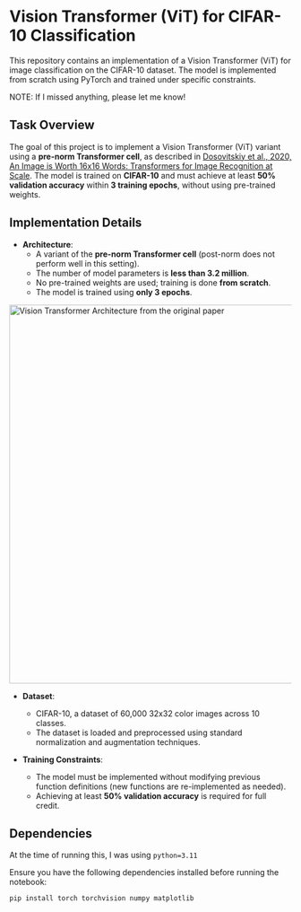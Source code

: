 # Vision Transformer (ViT) for CIFAR-10 Classification  

This repository contains an implementation of a Vision Transformer (ViT) for image classification on the CIFAR-10 dataset. The model is implemented from scratch using PyTorch and trained under specific constraints. 

NOTE: If I missed anything, please let me know!

## Task Overview  
The goal of this project is to implement a Vision Transformer (ViT) variant using a **pre-norm Transformer cell**, as described in [Dosovitskiy et al., 2020, An Image is Worth 16x16 Words: Transformers for Image Recognition at Scale](https://arxiv.org/pdf/2010.11929). The model is trained on **CIFAR-10** and must achieve at least **50% validation accuracy** within **3 training epochs**, without using pre-trained weights.

## Implementation Details
- **Architecture**:  
  - A variant of the **pre-norm Transformer cell** (post-norm does not perform well in this setting).  
  - The number of model parameters is **less than 3.2 million**.  
  - No pre-trained weights are used; training is done **from scratch**.  
  - The model is trained using **only 3 epochs**.  
<img width="675" alt="Vision Transformer Architecture from the original paper" src="https://github.com/user-attachments/assets/82802140-b91c-4710-a147-b7965d98d93e" />

- **Dataset**:  
  - CIFAR-10, a dataset of 60,000 32x32 color images across 10 classes.  
  - The dataset is loaded and preprocessed using standard normalization and augmentation techniques.  

- **Training Constraints**:  
  - The model must be implemented without modifying previous function definitions (new functions are re-implemented as needed).  
  - Achieving at least **50% validation accuracy** is required for full credit.  

## Dependencies
At the time of running this, I was using `python=3.11`

Ensure you have the following dependencies installed before running the notebook:  
```bash
pip install torch torchvision numpy matplotlib
```
